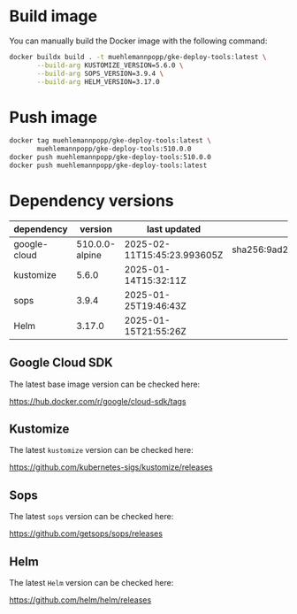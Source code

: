 # Build image

You can manually build the Docker image with the following command:

```bash
docker buildx build . -t muehlemannpopp/gke-deploy-tools:latest \
       --build-arg KUSTOMIZE_VERSION=5.6.0 \
       --build-arg SOPS_VERSION=3.9.4 \
       --build-arg HELM_VERSION=3.17.0
```

# Push image

```bash
docker tag muehlemannpopp/gke-deploy-tools:latest \
       muehlemannpopp/gke-deploy-tools:510.0.0
docker push muehlemannpopp/gke-deploy-tools:510.0.0
docker push muehlemannpopp/gke-deploy-tools:latest
```


# Dependency versions

| dependency   | version                 | last updated                 | digest                       |
|--------------|-------------------------|------------------------------|------------------------------|
| google-cloud | 510.0.0-alpine | 2025-02-11T15:45:23.993605Z | sha256:9ad259397860aed208bcdd92af34b270d095e5d79659c05ba55d59d436657b1b |
| kustomize    | 5.6.0        | 2025-01-14T15:32:11Z            |                              |
| sops         | 3.9.4             | 2025-01-25T19:46:43Z                 |                              |
| Helm         | 3.17.0             | 2025-01-15T21:55:26Z                 |                              |


## Google Cloud SDK

The latest base image version can be checked here:

<https://hub.docker.com/r/google/cloud-sdk/tags>


## Kustomize

The latest `kustomize` version can be checked here:

<https://github.com/kubernetes-sigs/kustomize/releases>


## Sops

The latest `sops` version can be checked here:

<https://github.com/getsops/sops/releases>


## Helm

The latest `Helm` version can be checked here:

<https://github.com/helm/helm/releases>
